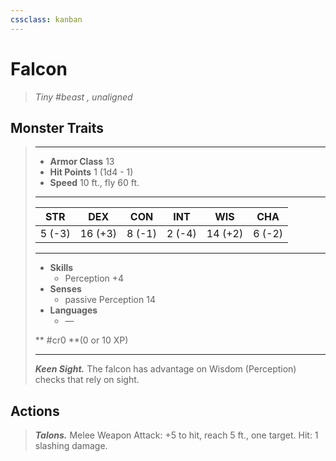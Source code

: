 ```yaml
---
cssclass: kanban
---
```


# Falcon
>*Tiny #beast , unaligned*
## Monster Traits
>___
>- **Armor Class** 13
>- **Hit Points** 1 (1d4 - 1)
>- **Speed** 10 ft., fly 60 ft.
>___
>|STR|DEX|CON|INT|WIS|CHA|
>|:---:|:---:|:---:|:---:|:---:|:---:|
>|5 (-3)|16 (+3)|8 (-1)|2 (-4)|14 (+2)|6 (-2)|
>___
>- **Skills**
>	 - Perception +4
>- **Senses**
>	 - passive Perception 14
>- **Languages**
>	 - —
>
> ** #cr0 **(0 or 10 XP)
>___
>***Keen Sight.*** The falcon has advantage on Wisdom (Perception) checks that rely on sight.  
>
## Actions
>***Talons.*** Melee Weapon Attack: +5 to hit, reach 5 ft., one target. Hit: 1 slashing damage.